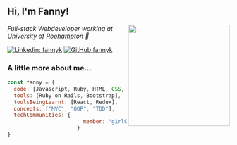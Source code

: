<h2> Hi, I'm Fanny!</h2>
<img align='right' src="https://i.imgur.com/IkdLIvu.gif" width="230">
<p><em>Full-stack Webdeveloper working at University of Roehampton 💼
</em></p>


[![Linkedin: fannyk](https://img.shields.io/badge/-fannyk-blue?style=flat-square&logo=Linkedin&logoColor=white&link=https://www.linkedin.com/in/fannyk/)](https://www.linkedin.com/in/fannyk/)
[![GitHub fannyk](https://img.shields.io/github/followers/karlsson2?label=follow&style=social)](https://github.com/Karlsson2)


### A little more about me...  

```javascript
const fanny = {
  code: [Javascript, Ruby, HTML, CSS, SQL],
  tools: [Ruby on Rails, Bootstrap],
  toolsBeingLearnt: [React, Redux],
  concepts: ["MVC", "OOP", "TDD"],
  techCommunities: {
                        member: "girlCode"
                      }
}
```
